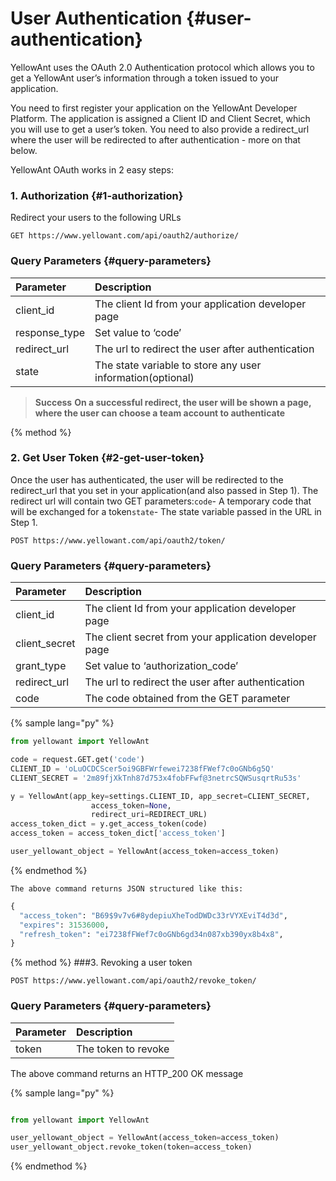 # User Authentication {#user-authentication}

YellowAnt uses the OAuth 2.0 Authentication protocol which allows you to get a YellowAnt user’s information through a token issued to your application.

You need to first register your application on the YellowAnt Developer Platform. The application is assigned a Client ID and Client Secret, which you will use to get a user’s token. You need to also provide a redirect\_url where the user will be redirected to after authentication - more on that below.

YellowAnt OAuth works in 2 easy steps:

### 1. Authorization {#1-authorization}

Redirect your users to the following URLs

`GET https://www.yellowant.com/api/oauth2/authorize/`

### Query Parameters {#query-parameters}

| Parameter | Description |
| :--- | :--- |
| client\_id | The client Id from your application developer page |
| response\_type | Set value to ‘code’ |
| redirect\_url | The url to redirect the user after authentication |
| state | The state variable to store any user information\(optional\) |

> **Success** **On a successful redirect, the user will be shown a page, where the user can choose a team account to authenticate**


{% method %}


### 2. Get User Token {#2-get-user-token}

Once the user has authenticated, the user will be redirected to the redirect\_url that you set in your application\(and also passed in Step 1\). The redirect url will contain two GET parameters:`code`- A temporary code that will be exchanged for a token`state`- The state variable passed in the URL in Step 1.

`POST https://www.yellowant.com/api/oauth2/token/`

### Query Parameters {#query-parameters}

| Parameter | Description |
| :--- | :--- |
| client\_id | The client Id from your application developer page |
| client\_secret | The client secret from your application developer page |
| grant\_type | Set value to ‘authorization\_code’ |
| redirect\_url | The url to redirect the user after authentication |
| code | The code obtained from the GET parameter |


{% sample lang="py" %}

```py
from yellowant import YellowAnt

code = request.GET.get('code')
CLIENT_ID = 'oLuOCDCScer5oi9GBFWrfewei7238fFWef7c0oGNb6g5Q'
CLIENT_SECRET = '2m89fjXkTnh87d753x4fobFFwf@3netrcSQWSusqrtRu53s'

y = YellowAnt(app_key=settings.CLIENT_ID, app_secret=CLIENT_SECRET,
                  access_token=None,
                  redirect_uri=REDIRECT_URL)
access_token_dict = y.get_access_token(code)
access_token = access_token_dict['access_token']

user_yellowant_object = YellowAnt(access_token=access_token)
```

{% endmethod %}


```
The above command returns JSON structured like this:
```

```py
{
  "access_token": "B69$9v7v6#8ydepiuXheTodDWDc33rVYXEviT4d3d",
  "expires": 31536000,
  "refresh_token": "ei7238fFWef7c0oGNb6gd34n087xb390yx8b4x8",  
}
```

{% method %}
###3. Revoking a user token

`POST https://www.yellowant.com/api/oauth2/revoke_token/`

### Query Parameters {#query-parameters}

| Parameter | Description |
| :--- | :--- |
| token | The token to revoke|

The above command returns an HTTP_200 OK message

{% sample lang="py" %}

```py

from yellowant import YellowAnt

user_yellowant_object = YellowAnt(access_token=access_token)
user_yellowant_object.revoke_token(token=access_token)
```

{% endmethod %}
